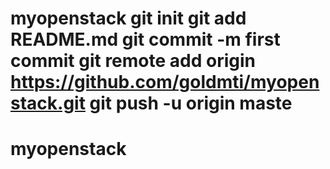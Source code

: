 # myopenstack git init git add README.md git commit -m first commit git remote add origin https://github.com/goldmti/myopenstack.git git push -u origin maste
# myopenstack
